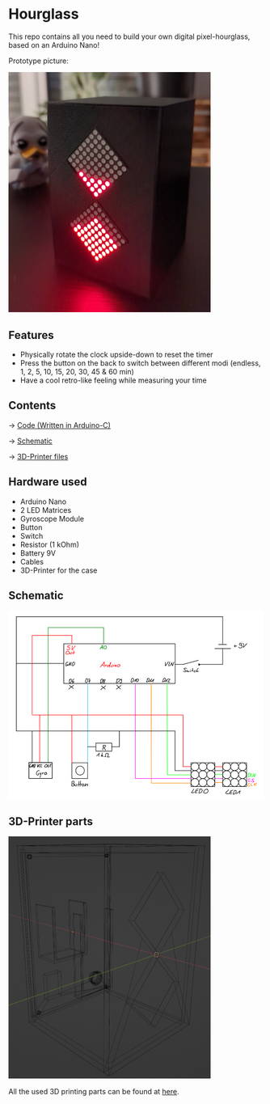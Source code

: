 # Hourglass

This repo contains all you need to build your own digital pixel-hourglass, based on an Arduino Nano!

Prototype picture:

<img src="assets/prototype.jpg" width="400">

## Features

- Physically rotate the clock upside-down to reset the timer
- Press the button on the back to switch between different modi (endless, 1, 2, 5, 10, 15, 20, 30, 45 & 60 min)
- Have a cool retro-like feeling while measuring your time

## Contents

&rarr; [Code (Written in Arduino-C)](./hourglass)

&rarr; [Schematic](./assets/schematic.png)

&rarr; [3D-Printer files](./assets/models/)

## Hardware used

- Arduino Nano
- 2 LED Matrices
- Gyroscope Module
- Button
- Switch
- Resistor (1 kOhm)
- Battery 9V
- Cables
- 3D-Printer for the case

## Schematic

<img src="assets/schematic.png" width="600">

## 3D-Printer parts

<img src="assets/blender-wireframe.png" width="400">

All the used 3D printing parts can be found at [here](./assets/models/).

